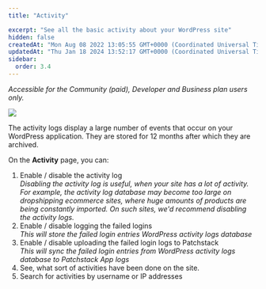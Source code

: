 ```yaml
---
title: "Activity"

excerpt: "See all the basic activity about your WordPress site"
hidden: false
createdAt: "Mon Aug 08 2022 13:05:55 GMT+0000 (Coordinated Universal Time)"
updatedAt: "Thu Jan 18 2024 13:52:17 GMT+0000 (Coordinated Universal Time)"
sidebar:
  order: 3.4
---
```

_Accessible for the Community (paid), Developer and Business plan users only._

![](@images/patchstack-site-activity.png)

The activity logs display a large number of events that occur on your WordPress application. They are stored for 12 months after which they are archived.

On the **Activity** page, you can:

1. Enable / disable the activity log  
   _Disabling the activity log is useful, when your site has a lot of activity. For example, the activity log database may become too large on dropshipping ecommerce sites, where huge amounts of products are being constantly imported. On such sites, we'd recommend disabling the activity logs._
2. Enable / disable logging the failed logins  
   _This will store the failed login entries WordPress activity logs database_
3. Enable / disable uploading the failed login logs to Patchstack  
   _This will sync the failed login entries from WordPress activity logs database to Patchstack App logs_
4. See, what sort of activities have been done on the site.
5. Search for activities by username or IP addresses
